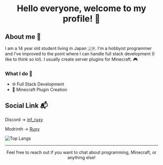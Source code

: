 <h1 align="center">Hello everyone, welcome to my profile! 👋</h1>

<h2>About me 📘</h2>
<p>I am a 14 year old student living in Japan 🇯🇵. I'm a hobbyist programmer and I've improved to the point where I can handle full stack development (I like to think so lol). I usually create server plugins for Minecraft. 🎮</p>

<h3>What I do 🚀</h3>
<ul>
  <li>🌐 Full Stack Development</li>
  <li>🧩 Minecraft Plugin Creation</li>
</ul>

<h2>Social Link 📬</h2>
<p>Discord -> <a href="https://discordapp.com/users/inf_ruxy">inf_ruxy</a></p>
<p>Modrinth -> <a href="https://modrinth.com/user/Ruxy">Ruxy</a></p>

<!-- GitHub Readme Stats -->
<div>
  <img align="left" alt="Top Langs" src="https://github-readme-stats.vercel.app/api/top-langs/?username=KT-Ruxy&layout=compact&langs_count=10&show_icons=true&hide_border=true&theme=radical"/>
</div>

<!-- Clear floating elements -->
<br clear="left"/>

<hr>
<p align="center">Feel free to reach out if you want to chat about programming, Minecraft, or anything else!</p>

